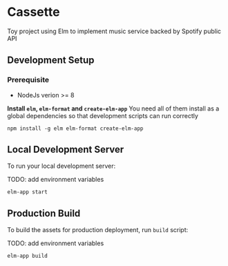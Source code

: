 # Cassette
Toy project using Elm to implement music service backed by Spotify public API

## Development Setup

### Prerequisite
- NodeJs verion >= 8

**Install `elm`, `elm-format` and `create-elm-app`**
You need all of them install as a global dependencies
so that development scripts can run correctly
```
npm install -g elm elm-format create-elm-app
```

## Local Development Server
To run your local development server:

TODO: add environment variables
```
elm-app start
```

## Production Build
To build the assets for production deployment, run `build` script:

TODO: add environment variables
```
elm-app build
```